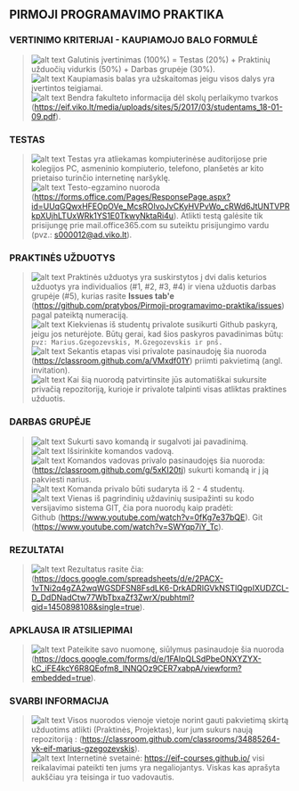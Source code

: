 ## PIRMOJI PROGRAMAVIMO PRAKTIKA
### VERTINIMO KRITERIJAI - KAUPIAMOJO BALO FORMULĖ 
> ![alt text][logo]  Galutinis įvertinimas (100%) = Testas (20%) + Praktinių užduočių vidurkis (50%) + Darbas grupėje (30%).\
> ![alt text][logo]  Kaupiamasis balas yra užskaitomas jeigu visos dalys yra įvertintos teigiamai.\
> ![alt text][logo]  Bendra fakulteto informacija dėl skolų perlaikymo tvarkos (https://eif.viko.lt/media/uploads/sites/5/2017/03/studentams_18-01-09.pdf).
### TESTAS
> ![alt text][logo] Testas yra atliekamas kompiuterinėse auditorijose prie kolegijos PC, asmeninio kompiuterio, telefono, planšetės ar kito prietaiso turinčio internetinę naršyklę.\
> ![alt text][logo] Testo-egzamino nuoroda (https://forms.office.com/Pages/ResponsePage.aspx?id=UUqGQwxHFEOpOVe_McsROIvoJvCKyHVPvWo_cRWd6JtUNTVPRkpXUjhLTUxWRk1YS1E0TkwyNktaRi4u). Atlikti testą galėsite tik prisijungę prie mail.office365.com su suteiktu prisijungimo vardu (pvz.: s000012@ad.viko.lt).
### PRAKTINĖS UŽDUOTYS
> ![alt text][logo] Praktinės užduotys yra suskirstytos į dvi dalis keturios užduotys yra individualios (#1, #2, #3, #4) ir viena užduotis darbas grupėje (#5), kurias rasite **Issues tab'e**  (https://github.com/pratybos/Pirmoji-programavimo-praktika/issues) pagal pateiktą numeraciją.\
> ![alt text][logo] Kiekvienas iš studentų privalote susikurti Github paskyrą, jeigu jos neturėjote. Būtų gerai, kad šios paskyros pavadinimas būtų:
`pvz: Marius.Gzegozevskis, M.Gzegozevskis ir pnš.`\
> ![alt text][logo] Sekantis etapas visi privalote pasinaudoję šia nuoroda (https://classroom.github.com/a/VMxdf01Y) priimti pakvietimą (angl. invitation).\
> ![alt text][logo] Kai šią nuorodą patvirtinsite jūs automatiškai sukursite privačią repozitoriją, kurioje ir privalote talpinti visas atliktas praktines užduotis.
### DARBAS GRUPĖJE
> ![alt text][logo] Sukurti savo komandą ir sugalvoti jai pavadinimą. <br/>
> ![alt text][logo] Išsirinkite komandos vadovą.\
> ![alt text][logo] Komandos vadovas privalo pasinaudojęs šia nuoroda: (https://classroom.github.com/g/5xKI20tj) sukurti komandą ir į ją pakviesti narius.\
> ![alt text][logo] Komanda privalo būti sudaryta iš 2 - 4 studentų.\
> ![alt text][logo] Vienas iš pagrindinių uždavinių susipažinti su kodo versijavimo sistema GIT, čia pora nuorodų kaip pradėti:\
> Github (https://www.youtube.com/watch?v=0fKg7e37bQE).
> Git (https://www.youtube.com/watch?v=SWYqp7iY_Tc).

### REZULTATAI
> ![alt text][logo] Rezultatus rasite čia: (https://docs.google.com/spreadsheets/d/e/2PACX-1vTNi2q4gZA2wqWGSDFSN8FsdLK6-DrkADRIGVkNSTlQgpIXUDZCL-D_DdDNadCtw77WbTbxaZf3ZwrX/pubhtml?gid=1450898108&single=true).
### APKLAUSA IR ATSILIEPIMAI 
> ![alt text][logo] Pateikite savo nuomonę, siūlymus pasinaudoje šia nuoroda (https://docs.google.com/forms/d/e/1FAIpQLSdPbeONXYZYX-kC_iFE4kcY6R8QEofm8_INNQOz9CER7xabpA/viewform?embedded=true).
### SVARBI INFORMACIJA 
> ![alt text][logo] Visos nuorodos vienoje vietoje norint gauti pakvietimą skirtą užduotims atlikti (Praktinės, Projektas), kur jum sukurs naują repozitoriją : (https://classroom.github.com/classrooms/34885264-vk-eif-marius-gzegozevskis).<br/>
> ![alt text][logo] Internetinė svetainė: https://eif-courses.github.io/ visi reikalavimai pateikti ten jums yra negaliojantys. Viskas kas aprašyta aukščiau yra teisinga ir tuo vadovautis.

[logo]: https://github.com/eif-courses/Duomenu-strukturos-ir-algoritmai/blob/master/list%20item.png "list item rectangle"
